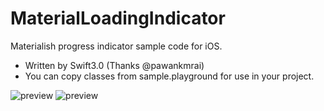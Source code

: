 # MaterialLoadingIndicator
 Materialish progress indicator sample code for iOS.

* Written by Swift3.0 (Thanks @pawankmrai)
* You can copy classes from sample.playground for use in your project.

![preview](https://github.com/Tueno/MaterialLoadingIndicator/blob/master/sample.gif?raw=true)
![preview](https://github.com/Tueno/MaterialLoadingIndicator/blob/master/playground.png?raw=true)
